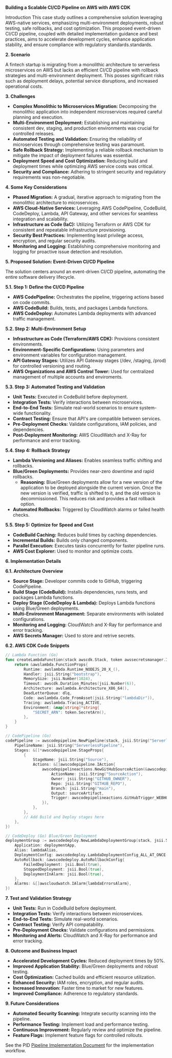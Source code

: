 **Building a Scalable CI/CD Pipeline on AWS with AWS CDK**

Introduction
This case study outlines a comprehensive solution leveraging AWS-native services, emphasizing multi-environment deployments, robust testing, safe rollbacks, and cost optimization. This proposed event-driven CI/CD pipeline, coupled with detailed implementation guidance and best practices, aims to accelerate development cycles, enhance application stability, and ensure compliance with regulatory standards.standards.

**2. Scenario**

A fintech startup is migrating from a monolithic architecture to serverless microservices on AWS but lacks an efficient CI/CD pipeline with rollback strategies and multi-environment deployment. This posses significant risks such as deployment delays, potential service disruptions, and increased operational costs.

**3. Challenges**

* **Complex Monolithic to Microservices Migration:** Decomposing the monolithic application into independent microservices required careful planning and execution.
* **Multi-Environment Deployment:** Establishing and maintaining consistent dev, staging, and production environments was crucial for controlled releases.
* **Automated Testing and Validation:** Ensuring the reliability of microservices through comprehensive testing was paramount.
* **Safe Rollback Strategy:** Implementing a reliable rollback mechanism to mitigate the impact of deployment failures was essential.
* **Deployment Speed and Cost Optimization:** Reducing build and deployment times while optimizing AWS service costs was critical.
* **Security and Compliance:** Adhering to stringent security and regulatory requirements was non-negotiable.

**4. Some Key Considerations**

* **Phased Migration:** A gradual, iterative approach to migrating from the monolithic architecture to microservices.
* **AWS Cloud-Native Services:** Leveraging AWS CodePipeline, CodeBuild, CodeDeploy, Lambda, API Gateway, and other services for seamless integration and scalability.
* **Infrastructure as Code (IaC):** Utilizing Terraform or AWS CDK for consistent and repeatable infrastructure provisioning.
* **Security Best Practices:** Implementing least privilege access, encryption, and regular security audits.
* **Monitoring and Logging:** Establishing comprehensive monitoring and logging for proactive issue detection and resolution.

**5. Proposed Solution: Event-Driven CI/CD Pipeline**

The solution centers around an event-driven CI/CD pipeline, automating the entire software delivery lifecycle.

**5.1. Step 1: Define the CI/CD Pipeline**

* **AWS CodePipeline:** Orchestrates the pipeline, triggering actions based on code commits.
* **AWS CodeBuild:** Builds, tests, and packages Lambda functions.
* **AWS CodeDeploy:** Automates Lambda deployments with advanced traffic management.

**5.2. Step 2: Multi-Environment Setup**

* **Infrastructure as Code (Terraform/AWS CDK):** Provisions consistent environments.
* **Environment-Specific Configurations:** Using parameters and environment variables for configuration management.
* **API Gateway Stages:** Utilizes API Gateway stages (/dev, /staging, /prod) for controlled versioning and routing.
* **AWS Organizations and AWS Control Tower:** Used for centralized management of multiple accounts and enviroments.

**5.3. Step 3: Automated Testing and Validation**

* **Unit Tests:** Executed in CodeBuild before deployment.
* **Integration Tests:** Verify interactions between microservices.
* **End-to-End Tests:** Simulate real-world scenarios to ensure system-wide functionality.
* **Contract Testing:** Ensure that API's are compatible between services.
* **Pre-Deployment Checks:** Validate configurations, IAM policies, and dependencies.
* **Post-Deployment Monitoring:** AWS CloudWatch and X-Ray for performance and error tracking.

**5.4. Step 4: Rollback Strategy**

* **Lambda Versioning and Aliases:** Enables seamless traffic shifting and rollbacks.
* **Blue/Green Deployments:** Provides near-zero downtime and rapid rollbacks.
    * **Reasoning:** Blue/Green deployments allow for a new version of the application to be deployed alongside the current version. Once the new version is verified, traffic is shifted to it, and the old version is decommissioned. This reduces risk and provides a fast rollback option.
* **Automated Rollbacks:** Triggered by CloudWatch alarms or failed health checks.

**5.5. Step 5: Optimize for Speed and Cost**

* **CodeBuild Caching:** Reduces build times by caching dependencies.
* **Incremental Builds:** Builds only changed components.
* **Parallel Execution:** Executes tasks concurrently for faster pipeline runs.
* **AWS Cost Explorer:** Used to monitor and optimize costs.

**6. Implementation Details**

**6.1. Architecture Overview**

* **Source Stage:** Developer commits code to GitHub, triggering CodePipeline.
* **Build Stage (CodeBuild):** Installs dependencies, runs tests, and packages Lambda functions.
* **Deploy Stage (CodeDeploy & Lambda):** Deploys Lambda functions using Blue/Green deployments.
* **Multi-Environment Management:** Separate environments with isolated configurations.
* **Monitoring and Logging:** CloudWatch and X-Ray for performance and error tracking.
* **AWS Secrets Manager:** Used to store and retrive secrets.

**6.2. AWS CDK Code Snippets**

```go
// Lambda Function (Go)
func createLambdaFunction(stack awscdk.Stack, token awssecretsmanager.ISecret, dlq awssqs.IQueue) *awslambda.FunctionProps {
    return &awslambda.FunctionProps{
        Runtime: awslambda.Runtime_NODEJS_20_X_(),
        Handler: jsii.String("bootstrap"),
        MemorySize: jsii.Number(1024),
        Timeout: awscdk.Duration_Minutes(jsii.Number(6)),
        Architecture: awslambda.Architecture_X86_64(),
        DeadLetterQueue: dlq,
        Code: awslambda.Code_FromAsset(jsii.String("lambdaDir")),
        Tracing: awslambda.Tracing_ACTIVE,
        Environment: &map[string]*string{
            "SECRET_ARN": token.SecretArn(),
        },
    }
}

// CodePipeline (Go)
codePipeline := awscodepipeline.NewPipeline(stack, jsii.String("ServerlessPipeline"), &awscodepipeline.PipelineProps{
    PipelineName: jsii.String("ServerlessPipeline"),
    Stages: &[]*awscodepipeline.StageProps{
        {
            StageName: jsii.String("Source"),
            Actions: &[]awscodepipeline.IAction{
                awscodepipelineactions.NewGitHubSourceAction(&awscodepipelineactions.GitHubSourceActionProps{
                    ActionName: jsii.String("SourceAction"),
                    Owner: jsii.String("GITHUB_OWNER"),
                    Repo: jsii.String("GITHUB_REPO"),
                    Branch: jsii.String("main"),
                    Output: sourceArtifact,
                    Trigger: awscodepipelineactions.GitHubTrigger_WEBHOOK,
                }),
            },
        },
        // Add Build and Deploy stages here
    },
})

// CodeDeploy (Go) Blue/Green Deployment
deploymentGroup := awscodedeploy.NewLambdaDeploymentGroup(stack, jsii.String("DeploymentGroup"), &awscodedeploy.LambdaDeploymentGroupProps{
    Application: deploymentApp,
    Alias: lambdaAlias,
    DeploymentConfig: awscodedeploy.LambdaDeploymentConfig_ALL_AT_ONCE(), // or Linear, or customized.
    AutoRollback: &awscodedeploy.AutoRollbackConfig{
        FailedDeployment: jsii.Bool(true),
        StoppedDeployment: jsii.Bool(true),
        DeploymentInAlarm: jsii.Bool(true),
    },
    Alarms: &[]awscloudwatch.IAlarm{lambdaErrorsAlarm},
})
```

**7. Test and Validation Strategy**

* **Unit Tests:** Run in CodeBuild before deployment.
* **Integration Tests:** Verify interactions between microservices.
* **End-to-End Tests:** Simulate real-world scenarios.
* **Contract Testing:** Verify API compatability.
* **Pre-Deployment Checks:** Validate configurations and permissions.
* **Monitoring and Alerts:** CloudWatch and X-Ray for performance and error tracking.

**8. Outcome and Business Impact**

* **Accelerated Development Cycles:** Reduced deployment times by 50%.
* **Improved Application Stability:** Blue/Green deployments and robust testing.
* **Cost Optimization:** Cached builds and efficient resource utilization.
* **Enhanced Security:** IAM roles, encryption, and regular audits.
* **Increased Innovation:** Faster time to market for new features.
* **Improved Compliance:** Adherence to regulatory standards.

**9. Future Considerations**

* **Automated Security Scanning:** Integrate security scanning into the pipeline.
* **Performance Testing:** Implement load and performance testing.
* **Continuous Improvement:** Regularly review and optimize the pipeline.
* **Feature Flags:** Implement feature flags for controlled rollouts.

See the PID [Pipeline Implementation Document](./pipeline-implementation-doc.md) for the implementation workflow. 